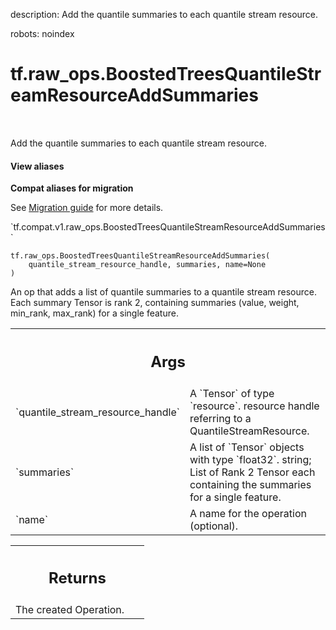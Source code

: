 description: Add the quantile summaries to each quantile stream resource.

robots: noindex

# tf.raw_ops.BoostedTreesQuantileStreamResourceAddSummaries

<!-- Insert buttons and diff -->

<table class="tfo-notebook-buttons tfo-api nocontent" align="left">

</table>



Add the quantile summaries to each quantile stream resource.

<section class="expandable">
  <h4 class="showalways">View aliases</h4>
  <p>
<b>Compat aliases for migration</b>
<p>See
<a href="https://www.tensorflow.org/guide/migrate">Migration guide</a> for
more details.</p>
<p>`tf.compat.v1.raw_ops.BoostedTreesQuantileStreamResourceAddSummaries`</p>
</p>
</section>

<pre class="devsite-click-to-copy prettyprint lang-py tfo-signature-link">
<code>tf.raw_ops.BoostedTreesQuantileStreamResourceAddSummaries(
    quantile_stream_resource_handle, summaries, name=None
)
</code></pre>



<!-- Placeholder for "Used in" -->

An op that adds a list of quantile summaries to a quantile stream resource. Each
summary Tensor is rank 2, containing summaries (value, weight, min_rank, max_rank)
for a single feature.

<!-- Tabular view -->
 <table class="responsive fixed orange">
<colgroup><col width="214px"><col></colgroup>
<tr><th colspan="2"><h2 class="add-link">Args</h2></th></tr>

<tr>
<td>
`quantile_stream_resource_handle`
</td>
<td>
A `Tensor` of type `resource`.
resource handle referring to a QuantileStreamResource.
</td>
</tr><tr>
<td>
`summaries`
</td>
<td>
A list of `Tensor` objects with type `float32`.
string; List of Rank 2 Tensor each containing the summaries for a single feature.
</td>
</tr><tr>
<td>
`name`
</td>
<td>
A name for the operation (optional).
</td>
</tr>
</table>



<!-- Tabular view -->
 <table class="responsive fixed orange">
<colgroup><col width="214px"><col></colgroup>
<tr><th colspan="2"><h2 class="add-link">Returns</h2></th></tr>
<tr class="alt">
<td colspan="2">
The created Operation.
</td>
</tr>

</table>

